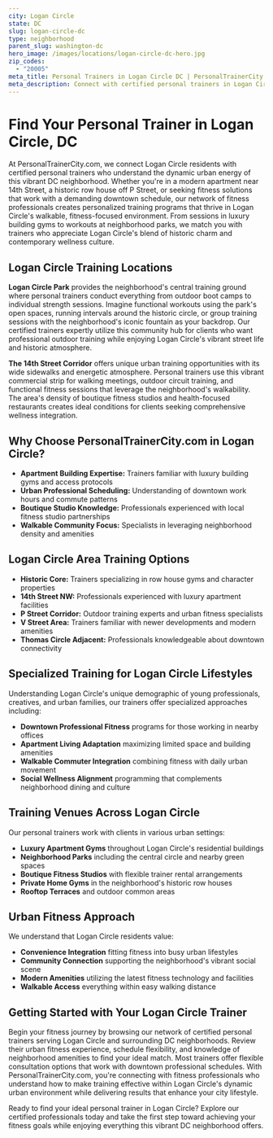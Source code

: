```yaml
---
city: Logan Circle
state: DC
slug: logan-circle-dc
type: neighborhood
parent_slug: washington-dc
hero_image: /images/locations/logan-circle-dc-hero.jpg
zip_codes:
  - "20005"
meta_title: Personal Trainers in Logan Circle DC | PersonalTrainerCity.com
meta_description: Connect with certified personal trainers in Logan Circle. Find fitness coaches for apartment gyms, boutique studios, and outdoor workouts in this vibrant DC neighborhood.
---
```


# Find Your Personal Trainer in Logan Circle, DC

At PersonalTrainerCity.com, we connect Logan Circle residents with certified personal trainers who understand the dynamic urban energy of this vibrant DC neighborhood. Whether you're in a modern apartment near 14th Street, a historic row house off P Street, or seeking fitness solutions that work with a demanding downtown schedule, our network of fitness professionals creates personalized training programs that thrive in Logan Circle's walkable, fitness-focused environment. From sessions in luxury building gyms to workouts at neighborhood parks, we match you with trainers who appreciate Logan Circle's blend of historic charm and contemporary wellness culture.

## Logan Circle Training Locations

**Logan Circle Park** provides the neighborhood's central training ground where personal trainers conduct everything from outdoor boot camps to individual strength sessions. Imagine functional workouts using the park's open spaces, running intervals around the historic circle, or group training sessions with the neighborhood's iconic fountain as your backdrop. Our certified trainers expertly utilize this community hub for clients who want professional outdoor training while enjoying Logan Circle's vibrant street life and historic atmosphere.

**The 14th Street Corridor** offers unique urban training opportunities with its wide sidewalks and energetic atmosphere. Personal trainers use this vibrant commercial strip for walking meetings, outdoor circuit training, and functional fitness sessions that leverage the neighborhood's walkability. The area's density of boutique fitness studios and health-focused restaurants creates ideal conditions for clients seeking comprehensive wellness integration.

## Why Choose PersonalTrainerCity.com in Logan Circle?

*   **Apartment Building Expertise:** Trainers familiar with luxury building gyms and access protocols
*   **Urban Professional Scheduling:** Understanding of downtown work hours and commute patterns
*   **Boutique Studio Knowledge:** Professionals experienced with local fitness studio partnerships
*   **Walkable Community Focus:** Specialists in leveraging neighborhood density and amenities

## Logan Circle Area Training Options

- **Historic Core:** Trainers specializing in row house gyms and character properties
- **14th Street NW:** Professionals experienced with luxury apartment facilities
- **P Street Corridor:** Outdoor training experts and urban fitness specialists
- **V Street Area:** Trainers familiar with newer developments and modern amenities
- **Thomas Circle Adjacent:** Professionals knowledgeable about downtown connectivity

## Specialized Training for Logan Circle Lifestyles

Understanding Logan Circle's unique demographic of young professionals, creatives, and urban families, our trainers offer specialized approaches including:

*   **Downtown Professional Fitness** programs for those working in nearby offices
*   **Apartment Living Adaptation** maximizing limited space and building amenities
*   **Walkable Commuter Integration** combining fitness with daily urban movement
*   **Social Wellness Alignment** programming that complements neighborhood dining and culture

## Training Venues Across Logan Circle

Our personal trainers work with clients in various urban settings:
- **Luxury Apartment Gyms** throughout Logan Circle's residential buildings
- **Neighborhood Parks** including the central circle and nearby green spaces
- **Boutique Fitness Studios** with flexible trainer rental arrangements
- **Private Home Gyms** in the neighborhood's historic row houses
- **Rooftop Terraces** and outdoor common areas

## Urban Fitness Approach

We understand that Logan Circle residents value:
- **Convenience Integration** fitting fitness into busy urban lifestyles
- **Community Connection** supporting the neighborhood's vibrant social scene
- **Modern Amenities** utilizing the latest fitness technology and facilities
- **Walkable Access** everything within easy walking distance

## Getting Started with Your Logan Circle Trainer

Begin your fitness journey by browsing our network of certified personal trainers serving Logan Circle and surrounding DC neighborhoods. Review their urban fitness experience, schedule flexibility, and knowledge of neighborhood amenities to find your ideal match. Most trainers offer flexible consultation options that work with downtown professional schedules. With PersonalTrainerCity.com, you're connecting with fitness professionals who understand how to make training effective within Logan Circle's dynamic urban environment while delivering results that enhance your city lifestyle.

Ready to find your ideal personal trainer in Logan Circle? Explore our certified professionals today and take the first step toward achieving your fitness goals while enjoying everything this vibrant DC neighborhood offers.